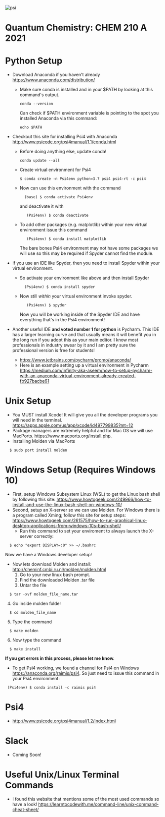 ![psi](https://github.com/zstreeter/CHEM-210A-2020/blob/master/images/psi.png)

# Quantum Chemistry: CHEM 210 A 2021

# Python Setup

- Download Anaconda if you haven't already
  https://www.anaconda.com/distribution/

  - Make sure conda is installed and in your \$PATH by looking at this command's
    output.

    ```shell
    conda --version
    ```

    Can check if \$PATH environment variable is pointing to the spot you
    installed Anaconda via this command:

    ```shell
    echo $PATH
    ```

- Checkout this site for installing Psi4 with Anaconda
  http://www.psicode.org/psi4manual/1.1/conda.html

  - Before doing anything else, update conda!

    ```shell
    conda update --all
    ```

  - Create virtual environment for Psi4

    ```shell
    $ conda create -n Psi4env python=3.7 psi4 psi4-rt -c psi4
    ```

  * Now can use this environment with the command

    ```shell
      (base) $ conda activate Psi4env
    ```

    and deactivate it with

    ```shell
       (Psi4env) $ conda deactivate
    ```

  - To add other packages (e.g. matplotlib) within your new virtual environment
    issue this command

    ```shell
       (Psi4env) $ conda install matplotlib
    ```

    The bare bones Psi4 environment may not have some packages we will use so
    this may be required if Spyder cannot find the module.

- If you use an IDE like Spyder, then you need to install Spyder within your
  virtual environment.

  - So activate your environment like above and then install Spyder

    ```shell
      (Psi4env) $ conda install spyder
    ```

  - Now still _within_ your virtual environment invoke spyder.

    ```shell
       (Psi4env) $ spyder
    ```

    Now you will be working inside of the Spyder IDE and have everything that's
    in the Psi4 environment!

- Another useful IDE **and voted number 1 for python** is Pycharm. This IDE has
  a larger learning curve and that usually means it will benefit you in the long
  run if you adopt this as your main editor. I know most professionals in
  industry swear by it and I am pretty sure the professional version is free for
  students!
  - https://www.jetbrains.com/pycharm/promo/anaconda/
  - Here is an example setting up a virtual environment in Pycharm
    https://medium.com/infinity-aka-aseem/how-to-setup-pycharm-with-an-anaconda-virtual-environment-already-created-fb927bacbe61

# Unix Setup

- You MUST install Xcode! It will give you all the developer programs you will
  need in the terminal. https://apps.apple.com/us/app/xcode/id497799835?mt=12
- Package managers are extremely helpful and for Mac OS we will use MacPorts.
  https://www.macports.org/install.php.
- Installing Molden via MacPorts

```shell
  $ sudo port install molden
```

# Windows Setup (Requires Windows 10)

- First, setup Windows Subsystem Linux (WSL) to get the Linux bash shell by
  following this site:
  https://www.howtogeek.com/249966/how-to-install-and-use-the-linux-bash-shell-on-windows-10/
- Second, setup an X-server so we can use Molden. For Windows there is a program
  called Xming; follow this site for setup steps:
  https://www.howtogeek.com/261575/how-to-run-graphical-linux-desktop-applications-from-windows-10s-bash-shell/
  - Run this command to set your enviroment to always launch the X-server
    correctly:

```shell
  $ echo "export DISPLAY=:0" >> ~/.bashrc
```

Now we have a Windows developer setup!

- Now lets download Molden and install:
  http://cheminf.cmbi.ru.nl/molden/molden.html
  1. Go to your new linux bash prompt.
  2. Find the downloaded Molden .tar file
  3. Untar the file

```shell
  $ tar -xvf molden_file_name.tar
```

4. Go inside molden folder

```shell
  $ cd molden_file_name
```

5. Type the command

```shell
  $ make molden
```

6. Now type the command

```shell
  $ make install
```

**If you get errors in this process, please let me know.**

- To get Psi4 working, we found a channel for Psi4 on Windows
  https://anaconda.org/raimis/psi4. So just need to issue this command in your
  Psi4 environment:

```shell
 (Psi4env) $ conda install -c raimis psi4
```

# Psi4

- http://www.psicode.org/psi4manual/1.2/index.html

# Slack

- Coming Soon!

# Useful Unix/Linux Terminal Commands

- I found this website that mentions some of the most used commands so have a
  look! https://learntocodewith.me/command-line/unix-command-cheat-sheet/
